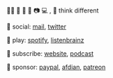 🏳️‍⚧️ 🍩 🎵 📖 📷 💻 , 💭 think different

💬 social: [mail](mailto://hi.sayo@outlook.com), [twitter](https://twitter.com/sayomelu)

🎈 play: [spotify](https://open.spotify.com/user/qnintpw1ar8z4wjs95m971lwq), [listenbrainz](https://listenbrainz.org/user/m94810)

📰 subscribe: [website](asset/website.opml), [podcast](asset/podcast.opml)

💞 sponsor: [paypal](https://paypal.me/p49302), [afdian](https://afdian.net/@sayomelu), [patreon](https://www.patreon.com/sayomelu)
